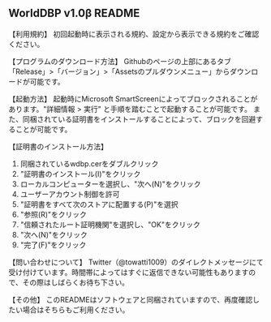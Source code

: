 WorldDBP v1.0β README
---------------------------------
【利用規約】
初回起動時に表示される規約、設定から表示できる規約をご確認ください。

【プログラムのダウンロード方法】
Githubのページの上部にあるタブ「Release」>「バージョン」>「Assetsのプルダウンメニュー」からダウンロードが可能です。

【起動方法】
起動時にMicrosoft SmartScreenによってブロックされることがあります。"詳細情報 > 実行" と手順を踏むことで起動することが可能です。
また、同梱されている証明書をインストールすることによって、ブロックを回避することが可能です。

【証明書のインストール方法】
1. 同梱されているwdbp.cerをダブルクリック
2. "証明書のインストール(I)"をクリック
3. ローカルコンピューターを選択し、"次へ(N)"をクリック
4. ユーザーアカウント制御を許可
5. "証明書をすべて次のストアに配置する(P)"を選択
6. "参照(R)"をクリック
7. "信頼されたルート証明機関"を選択し、"OK"をクリック
8. "次へ(N)"をクリック
9. "完了(F)"をクリック

【問い合わせについて】
Twitter（@towatti1009）のダイレクトメッセージにて受け付けています。時間帯によってはすぐに返信できない可能性もありますので、その際はしばらくお待ち下さい。

【その他】
このREADMEはソフトウェアと同梱されていますので、再度確認したい場合はそちらもご利用ください。
